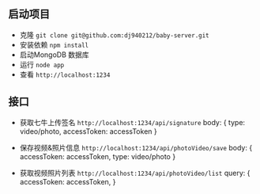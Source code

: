 ## 启动项目
+ 克隆 `git clone git@github.com:dj940212/baby-server.git`
+ 安装依赖 `npm install`
+ 启动MongoDB 数据库
+ 运行 `node app`
+ 查看 `http://localhost:1234`

## 接口
+ 获取七牛上传签名
`http://localhost:1234/api/signature`
body:
{
    type: video/photo,
    accessToken: accessToken
}

+ 保存视频&照片信息
`http://localhost:1234/api/photoVideo/save`
body:
{
    accessToken: accessToken,
    type: video/photo
}

+ 获取视频照片列表
`http://localhost:1234/api/photoVideo/list`
query:
{
    accessToken: accessToken,
}

